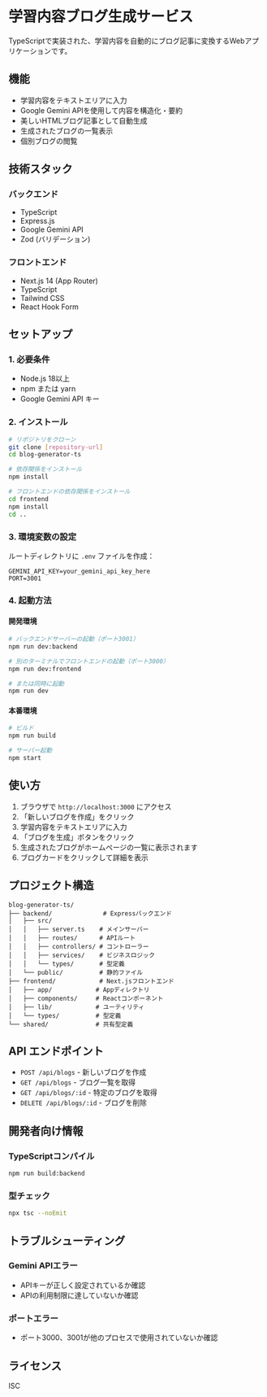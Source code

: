 # 学習内容ブログ生成サービス

TypeScriptで実装された、学習内容を自動的にブログ記事に変換するWebアプリケーションです。

## 機能

- 学習内容をテキストエリアに入力
- Google Gemini APIを使用して内容を構造化・要約
- 美しいHTMLブログ記事として自動生成
- 生成されたブログの一覧表示
- 個別ブログの閲覧

## 技術スタック

### バックエンド
- TypeScript
- Express.js
- Google Gemini API
- Zod (バリデーション)

### フロントエンド
- Next.js 14 (App Router)
- TypeScript
- Tailwind CSS
- React Hook Form

## セットアップ

### 1. 必要条件
- Node.js 18以上
- npm または yarn
- Google Gemini API キー

### 2. インストール

```bash
# リポジトリをクローン
git clone [repository-url]
cd blog-generator-ts

# 依存関係をインストール
npm install

# フロントエンドの依存関係をインストール
cd frontend
npm install
cd ..
```

### 3. 環境変数の設定

ルートディレクトリに `.env` ファイルを作成：

```env
GEMINI_API_KEY=your_gemini_api_key_here
PORT=3001
```

### 4. 起動方法

#### 開発環境

```bash
# バックエンドサーバーの起動（ポート3001）
npm run dev:backend

# 別のターミナルでフロントエンドの起動（ポート3000）
npm run dev:frontend

# または同時に起動
npm run dev
```

#### 本番環境

```bash
# ビルド
npm run build

# サーバー起動
npm start
```

## 使い方

1. ブラウザで `http://localhost:3000` にアクセス
2. 「新しいブログを作成」をクリック
3. 学習内容をテキストエリアに入力
4. 「ブログを生成」ボタンをクリック
5. 生成されたブログがホームページの一覧に表示されます
6. ブログカードをクリックして詳細を表示

## プロジェクト構造

```
blog-generator-ts/
├── backend/              # Expressバックエンド
│   ├── src/
│   │   ├── server.ts    # メインサーバー
│   │   ├── routes/      # APIルート
│   │   ├── controllers/ # コントローラー
│   │   ├── services/    # ビジネスロジック
│   │   └── types/       # 型定義
│   └── public/          # 静的ファイル
├── frontend/            # Next.jsフロントエンド
│   ├── app/            # Appディレクトリ
│   ├── components/     # Reactコンポーネント
│   ├── lib/            # ユーティリティ
│   └── types/          # 型定義
└── shared/             # 共有型定義
```

## API エンドポイント

- `POST /api/blogs` - 新しいブログを作成
- `GET /api/blogs` - ブログ一覧を取得
- `GET /api/blogs/:id` - 特定のブログを取得
- `DELETE /api/blogs/:id` - ブログを削除

## 開発者向け情報

### TypeScriptコンパイル

```bash
npm run build:backend
```

### 型チェック

```bash
npx tsc --noEmit
```

## トラブルシューティング

### Gemini APIエラー
- APIキーが正しく設定されているか確認
- APIの利用制限に達していないか確認

### ポートエラー
- ポート3000、3001が他のプロセスで使用されていないか確認

## ライセンス

ISC